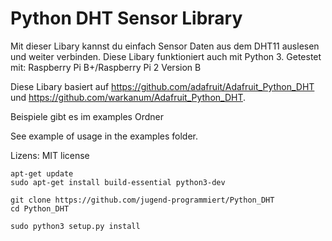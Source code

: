 Python DHT Sensor Library
==================================
Mit dieser Libary kannst du einfach Sensor Daten aus dem DHT11 auslesen und weiter verbinden. Diese Libary funktioniert auch mit Python 3.
Getestet mit: Raspberry Pi B+/Raspberry Pi 2 Version B

Diese Libary basiert auf https://github.com/adafruit/Adafruit_Python_DHT und https://github.com/warkanum/Adafruit_Python_DHT.

Beispiele gibt es im examples Ordner

See example of usage in the examples folder.


Lizens: MIT license



````
apt-get update
sudo apt-get install build-essential python3-dev
````

````
git clone https://github.com/jugend-programmiert/Python_DHT
cd Python_DHT
````


````
sudo python3 setup.py install
````
